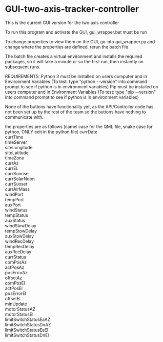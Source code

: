 # GUI-two-axis-tracker-controller

This is the current GUI version for the two axis controller

To run this program and activate the GUI, gui_wrapper.bat must be run

To change properties to view them on the GUI, go into gui_wrapper.py and change where the properties are defined, rerun the batch file

The batch file creates a virtual environment and installs the required packages, so it will take a minute or so the first run, then instantly on subsequent runs.

REQUIREMENTS:
Python 3 must be installed on users computer and in Environment Variables
  (To test: type "python --version" into command prompt to see if python is in environment variables)
Pip must be installed on users computer and in Environment Variables
  (To test: type "pip --version" into command prompt to see if python is in environment variables)


None of the buttons have functionality yet, as the API/Controller code has not been set up by the rest of the team so the buttons have nothing to communicate with.

the properties are as follows (camel case for the QML file, snake case for python, ONLY edit in the python file)
currDate  
currTime  
timeServer  
siteLongitude  
siteLatitude  
timeZone  
currAz  
currEL  
currSunrise  
currSolarNoon  
currSunset  
currAirMass  
windPort  
tempPort  
auxPort  
windStatus  
tempStatus  
auxStatus  
windStowDelay  
tempStowDelay  
auxStowDelay  
windRecDelay  
tempRecDelay  
auxRecDelay  
currStatus  
comPosAz  
actPosAz  
posErrorAz  
offsetAz  
comPosEl  
actPosEl  
posErrorEl  
offsetEl  
minUpdate  
motorStatusAZ  
motorStatusEl  
limitSwitchStatusEaAZ  
limitSwitchStatusDnAZ  
limitSwitchStatusEaEl  
limitSwitchStatusDnEl  
